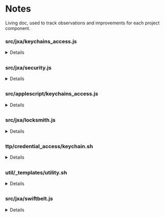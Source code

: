 # Notes
Living doc, used to track observations and improvements for each project component. 



### src/jxa/keychains_access.js
<details>

### Notes
- Implements keychain access functionality using JavaScript for Automation (JXA)
- Includes functions for listing, finding, and manipulating keychain items

### Observations
- Current implementation may not handle all error cases
- Some functions might trigger user prompts, which could be problematic for automation
- Attempt to bypass password prompts by disabling user interaction

### Potential Improvements
- Implement more robust error handling
- Find ways to minimize or eliminate user prompts
- Add more comprehensive logging for debugging purposes
- Further investigate methods to access protected keychain items without prompts

</details>

##

### src/jxa/security.js
<details>

### Notes

### Observations

### Potential Improvements

</details>

##

### src/applescript/keychains_access.js
<details>

### Notes

### Observations

### Potential Improvements

</details>

##

### src/jxa/locksmith.js
<details>

### Notes
- Original script from the LockSmith project
- Provides comprehensive keychain access functionality

### Observations
- Contains more detailed implementation of keychain access compared to our custom script
- May have features we haven't fully utilized yet

### Potential Improvements
- Integrate more of LockSmith's functionality into our custom script
- Analyze LockSmith's approach to avoiding user prompts

</details>

##

### ttp/credential_access/keychain.sh
<details>

### Notes
- Bash script for keychain credential access
- Implements various keychain operations using the `security` command-line tool

### Observations
- Current implementation may not cover all possible keychain operations
- Error handling could be improved

### Potential Improvements
- Add more keychain operations to align with the `security` tool's capabilities
- Implement more robust error handling and logging
- Consider integrating with the JXA script for enhanced functionality

</details>

##

### util/_templates/utility.sh
<details>

### Notes
- Template script for utility functions used across different scripts
- Includes common operations like logging, encoding, and data exfiltration

### Observations
- Provides a good base for consistent functionality across scripts
- May need updates as new common requirements are identified

### Potential Improvements
- Regularly review and update based on needs of other scripts
- Consider creating a library of utility functions that can be sourced by other scripts

</details>

##

### src/jxa/swiftbelt.js
<details>

### Notes
- Implements various discovery and enumeration techniques for macOS systems
- Uses JavaScript for Automation (JXA) for system interaction
- Designed to work both as a standalone script and with Mythic C2

### Observations
- Modular structure with separate functions for different checks
- Includes checks for TCC, security tools, system info, credentials, running apps, history, Slack data, installed apps, Firefox cookies, screen lock status, sticky notes, and TextEdit autosave
- Uses a main `Discover` function to orchestrate the execution of individual checks
- Implements argument parsing for both command-line and Mythic C2 usage

### Potential Improvements
- Implement better error handling and permissions checking
- Enhance Slack data extraction to include more comprehensive checks (preferences, cache, shared files)
- Add browser enumeration functionality
- Improve running apps list to provide more detailed information
- Expand history check to include bash and zsh history for all users (including root when possible)
- Add functionality to list launch agents and daemons

### SwiftBelt Comparison: Original vs New Version

| Feature/Change | swiftbeltORI.js | swiftbelt.js | Notes |
|----------------|-----------------|--------------|-------|
| Argument Parsing | Basic string parsing | More robust parsing using `parseArguments()` | New version supports multiple arguments and flags |
| Error Handling | Basic try/catch | More comprehensive error handling | New version provides more detailed error messages |
| Modularity | Monolithic functions | More modular design | New version splits functionality into smaller, focused functions |
| Debug Mode | Not present | Implemented with `DEBUG` flag | Allows for more detailed logging when needed |
| Security Tools Check | Limited set of tools | Expanded list of security tools | New version checks for more security products |
| POSIX Permissions | Not used | Implemented `checkPOSIXAccess()` | More efficient and granular permission checks |
| Code Signing Checks | Not present | Implemented `checkCodeSigningAPI()` | New feature to verify application integrity |
| Safari History | Not present | Implemented `SafariHistory()` | New feature to access Safari browsing history |
| Firefox Cookies | Basic implementation | Enhanced with SQLite and NSTask methods | More robust cookie extraction, handles potential access issues |
| Command-line Interface | Limited | Expanded with more options | New version supports more operations from command line |

#### Code Snippet Comparisons:

1. Argument Parsing:
   
   swiftbeltORI.js:
   ```javascript
   if (options == "All") {
       // Run all checks
   } else if (options.includes("TCCCheck")) {
       // Run specific check
   }
   ```

   swiftbelt.js:
   ```javascript
   function parseArguments() {
       const args = $.NSProcessInfo.processInfo.arguments;
       const parsedArgs = {};
       for (let i = 4; i < args.count; i++) {
           const arg = ObjC.unwrap(args.objectAtIndex(i));
           if (arg.startsWith("-")) {
               const key = arg.substring(1);
               parsedArgs[key] = true;
           }
       }
       return parsedArgs;
   }
   ```

2. Security Tools Check:

   swiftbeltORI.js:
   ```javascript
   if ((allapps.includes("CbOsxSensorService")) || (fileMan.fileExistsAtPath("/Applications/CarbonBlack/CbOsxSensorService"))) {
       results += "[+] Carbon Black Sensor installed.\n";
   }
   ```

   swiftbelt.js:
   ```javascript
   var securityTools = [
       {name: "Carbon Black", processes: ["CbOsxSensorService", "CbDefense"], paths: ["/Applications/CarbonBlack/CbOsxSensorService", "/Applications/Confer.app"]},
       // ... more tools
   ];

   securityTools.forEach((tool) => {
       var isInstalled = tool.paths.some(path => checkPOSIXAccess(path, 'r'));
       var isRunning = runningProcesses.some(proc => tool.processes.includes(proc.name));
       // ... check and report
   });
   ```

3. POSIX Access Check:

   swiftbelt.js (new feature):
   ```javascript
   function checkPOSIXAccess(filepath, mode) {
       var access = 0;
       switch(mode) {
           case 'r': access = 4; break;  // POSIX R_OK
           case 'w': access = 2; break;  // POSIX W_OK
           case 'x': access = 1; break;  // POSIX X_OK
           default: return false;
       }
       return $.access(filepath, access) === 0;
   }
   ```

These changes represent significant improvements in functionality, robustness, and extensibility of the SwiftBelt tool.

</details>

##
